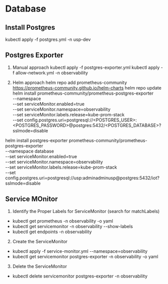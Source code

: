 # Database


## Install Postgres
kubectl apply -f postgres.yml -n usp-dev

## Postgres Exporter
1. Manual approach
kubectl apply -f postgres-exporter.yml 
kubectl apply -f allow-network.yml -n observability

2. Helm approach
helm repo add prometheus-community https://prometheus-community.github.io/helm-charts
helm repo update
helm install <release-name> prometheus-community/prometheus-postgres-exporter \
  --namespace <namespace> \
  --set serviceMonitor.enabled=true \
  --set serviceMonitor.namespace=observability \
  --set serviceMonitor.labels.release=kube-prom-stack \
  --set config.postgres.uri=postgresql://<POSTGRES_USER>:<POSTGRES_PASSWORD>@postgres:5432/<POSTGRES_DATABASE>?sslmode=disable

helm install postgres-exporter prometheus-community/prometheus-postgres-exporter \
  --namespace database \
  --set serviceMonitor.enabled=true \
  --set serviceMonitor.namespace=observability \
  --set serviceMonitor.labels.release=kube-prom-stack \
  --set config.postgres.uri=postgresql://usp:adminadminusp@postgres:5432/iot?sslmode=disable


## Service MOnitor
1. Identify the Proper Labels for ServiceMonitor (search for matchLabels)
- kubectl get prometheus -n observability -o yaml
- kubectl get servicemonitor -n observability --show-labels
- kubectl get endpoints -n observability

2. Create the ServiceMonitor
- kubectl apply -f service-monitor.yml --namespace=observability
- kubectl get servicemonitor postgres-exporter -n observability -o yaml

3. Delete the ServiceMonitor
- kubectl delete servicemonitor postgres-exporter -n observability

